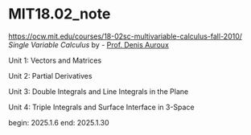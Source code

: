 # MIT18.02_note

https://ocw.mit.edu/courses/18-02sc-multivariable-calculus-fall-2010/
*Single Variable Calculus* by - [Prof. Denis Auroux](https://ocw.mit.edu/search/?q=Prof.+Denis+Auroux)

Unit 1: Vectors and Matrices

Unit 2: Partial Derivatives

Unit 3: Double Integrals and Line Integrals in the Plane

Unit 4: Triple Integrals and Surface Interface in 3-Space

begin: 2025.1.6  end: 2025.1.30
